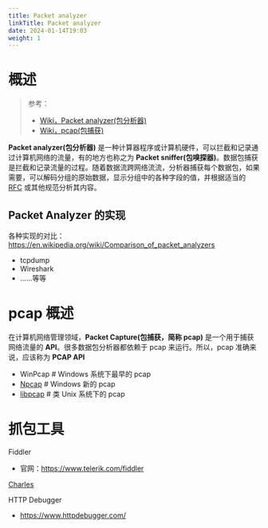 ```yaml
---
title: Packet analyzer
linkTitle: Packet analyzer
date: 2024-01-14T19:03
weight: 1
---
```


# 概述

> 参考：
>
> - [Wiki，Packet analyzer(包分析器)](https://en.wikipedia.org/wiki/Packet_analyzer)
> - [Wiki，pcap(包捕获)](https://en.wikipedia.org/wiki/Pcap)

**Packet analyzer(包分析器)** 是一种计算器程序或计算机硬件，可以拦截和记录通过计算机网络的流量，有的地方也称之为 **Packet sniffer(包嗅探器)**。数据包捕获是拦截和记录流量的过程。随着数据流跨网络流流，分析器捕获每个数据包，如果需要，可以解码分组的原始数据，显示分组中的各种字段的值，并根据适当的 [RFC](docs/x_标准化/Internet/IETF.md) 或其他规范分析其内容。

## Packet Analyzer 的实现

各种实现的对比：<https://en.wikipedia.org/wiki/Comparison_of_packet_analyzers>

- tcpdump
- Wireshark
- ......等等

# pcap 概述

在计算机网络管理领域，**Packet Capture(包捕获，简称 pcap)** 是一个用于捕获网络流量的 **API**。很多数据包分析器都依赖于 pcap 来运行。所以，pcap 准确来说，应该称为 **PCAP API**

- WinPcap # Windows 系统下最早的 pcap
- [Npcap](https://nmap.org/npcap/) # Windows 新的 pcap
- [libpcap](https://www.tcpdump.org/) # 类 Unix 系统下的 pcap

# 抓包工具

Fiddler

- 官网：<https://www.telerik.com/fiddler>

[Charles](docs/7.信息安全/Packet%20analyzer/Charles.md)

HTTP Debugger

- https://www.httpdebugger.com/